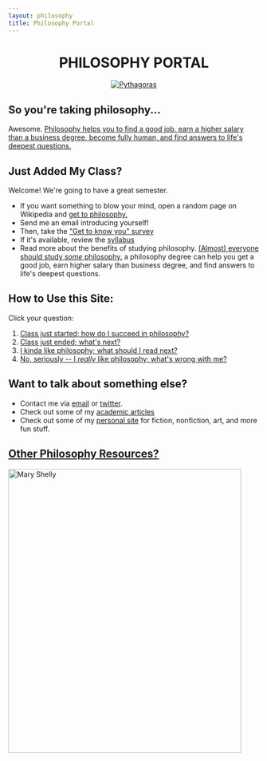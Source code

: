 ```yaml
---
layout: philosophy
title: Philosophy Portal
--- 
```


<center>

<h1>PHILOSOPHY PORTAL</h1>

<a href="https://en.wikipedia.org/wiki/Pythagoras"><img src="http://www.famous-mathematicians.com/images/pythagoras.jpg" class="w3-border w3-padding-4 w3-padding-tiny" alt="Pythagoras"></a>

</center>

## So you're taking philosophy...

Awesome. [Philosophy helps you to find a good job, earn a higher salary than a business degree, become fully human, and find answers to life's deepest questions.]()

## Just Added My Class?

Welcome! We're going to have a great semester.

- If you want something to blow your mind, open a random page on Wikipedia and [get to philosophy.](/wikipedia)
- Send me an email introducing yourself!
- Then, take the ["Get to know you" survey](https://docs.google.com/forms/d/17A6-27pW2lrI4S6rEpV8GIh_OycvQHCc01fkyuoxPYw/viewform?usp=send_form)
- If it's available, review the [syllabus](/teaching)
- Read more about the benefits of studying philosophy. [(Almost) everyone should study *some* philosophy.](http://www.whystudyphilosophy.com) a philosophy degree can help you get a good job, earn higher salary than business degree, and find answers to life's deepest questions. 

## How to Use this Site:

Click your question: 

1. [Class just started; how do I succeed in philosophy?](/philosophy-class)
5. [Class just ended; what's next?](/philosophy-6-next)
2. [I kinda like philosophy; what should I read next?](/philosophy-6-next")
4. [No, seriously -- I *really* like philosophy; what's wrong with me?](/philosophy-6-next")


## Want to talk about something else?

- Contact me via [email](keith.buhler@uky.edu) or [twitter](https://twitter.com/Keith_Buhler). 
- Check out some of my [academic articles](https://uky.academia.edu/KeithBuhler)
- Check out some of my [personal site](/fun) for fiction, nonfiction, art, and more fun stuff.

## [Other Philosophy Resources?](/philosophy-resources)

<a href="https://en.wikipedia.org/wiki/Mary_Wollstonecraft"> <img src="https://upload.wikimedia.org/wikipedia/commons/3/36/Mary_Wollstonecraft_by_John_Opie_(c._1797).jpg" alt="Mary Shelly" width="467" height="569"></a>

